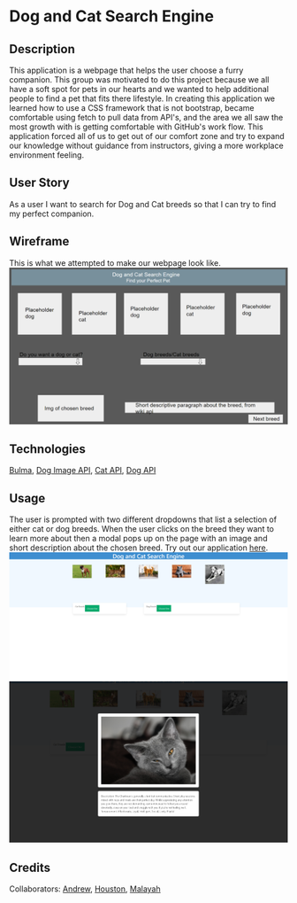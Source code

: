 # Dog and Cat Search Engine

## Description
This application is a webpage that helps the user choose a furry companion. This group was motivated to do this project because we all have a soft spot for pets in our hearts and we wanted to help additional people to find a pet that fits there lifestyle. In creating this application we learned how to use a CSS framework that is not bootstrap, became comfortable using fetch to pull data from API's, and the area we all saw the most growth with is getting comfortable with GitHub's work flow. This application forced all of us to get out of our comfort zone and try to expand our knowledge without guidance from instructors, giving a more workplace environment feeling.

## User Story
As a user I want to search for Dog and Cat breeds so that I can try to find my perfect companion.

## Wireframe
This is what we attempted to make our webpage look like.
![](./assets/images/framework%20.png)

## Technologies
[Bulma](https://bulma.io/), 
[Dog Image API](https://dog.ceo/dog-api), 
[Cat API](https://thecatapi.com/), 
[Dog API](https://thedogapi.com/)

## Usage
The user is prompted with two different dropdowns that list a selection of either cat or dog breeds. When the user clicks on the breed they want to learn more about then a modal pops up on the page with an image and short description about the chosen breed. Try out our application [here](https://zencoh.github.io/soCrazyGroupProject/).
![](/assets/images/dog%26catscreenshot.png)
![](/assets/images/dog%26catmodal.png)

## Credits
Collaborators: [Andrew](https://github.com/AMess33), [Houston](https://github.com/hasherlaws18), [Malayah](https://github.com/malayahdemby)